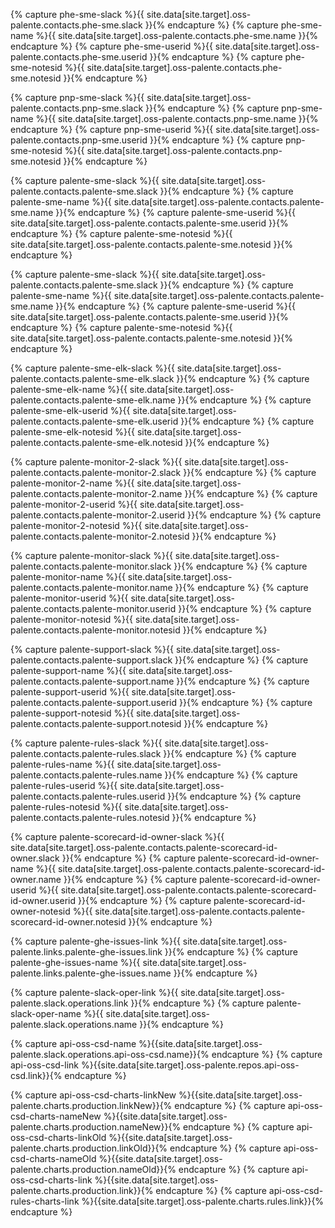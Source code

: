 {% capture phe-sme-slack %}{{ site.data[site.target].oss-palente.contacts.phe-sme.slack }}{% endcapture %}
{% capture phe-sme-name %}{{ site.data[site.target].oss-palente.contacts.phe-sme.name }}{% endcapture %}
{% capture phe-sme-userid %}{{ site.data[site.target].oss-palente.contacts.phe-sme.userid }}{% endcapture %}
{% capture phe-sme-notesid %}{{ site.data[site.target].oss-palente.contacts.phe-sme.notesid }}{% endcapture %}

{% capture pnp-sme-slack %}{{ site.data[site.target].oss-palente.contacts.pnp-sme.slack }}{% endcapture %}
{% capture pnp-sme-name %}{{ site.data[site.target].oss-palente.contacts.pnp-sme.name }}{% endcapture %}
{% capture pnp-sme-userid %}{{ site.data[site.target].oss-palente.contacts.pnp-sme.userid }}{% endcapture %}
{% capture pnp-sme-notesid %}{{ site.data[site.target].oss-palente.contacts.pnp-sme.notesid }}{% endcapture %}

{% capture palente-sme-slack %}{{ site.data[site.target].oss-palente.contacts.palente-sme.slack }}{% endcapture %}
{% capture palente-sme-name %}{{ site.data[site.target].oss-palente.contacts.palente-sme.name }}{% endcapture %}
{% capture palente-sme-userid %}{{ site.data[site.target].oss-palente.contacts.palente-sme.userid }}{% endcapture %}
{% capture palente-sme-notesid %}{{ site.data[site.target].oss-palente.contacts.palente-sme.notesid }}{% endcapture %}

{% capture palente-sme-slack %}{{ site.data[site.target].oss-palente.contacts.palente-sme.slack }}{% endcapture %}
{% capture palente-sme-name %}{{ site.data[site.target].oss-palente.contacts.palente-sme.name }}{% endcapture %}
{% capture palente-sme-userid %}{{ site.data[site.target].oss-palente.contacts.palente-sme.userid }}{% endcapture %}
{% capture palente-sme-notesid %}{{ site.data[site.target].oss-palente.contacts.palente-sme.notesid }}{% endcapture %}

{% capture palente-sme-elk-slack %}{{ site.data[site.target].oss-palente.contacts.palente-sme-elk.slack }}{% endcapture %}
{% capture palente-sme-elk-name %}{{ site.data[site.target].oss-palente.contacts.palente-sme-elk.name }}{% endcapture %}
{% capture palente-sme-elk-userid %}{{ site.data[site.target].oss-palente.contacts.palente-sme-elk.userid }}{% endcapture %}
{% capture palente-sme-elk-notesid %}{{ site.data[site.target].oss-palente.contacts.palente-sme-elk.notesid }}{% endcapture %}

{% capture palente-monitor-2-slack %}{{ site.data[site.target].oss-palente.contacts.palente-monitor-2.slack }}{% endcapture %}
{% capture palente-monitor-2-name %}{{ site.data[site.target].oss-palente.contacts.palente-monitor-2.name }}{% endcapture %}
{% capture palente-monitor-2-userid %}{{ site.data[site.target].oss-palente.contacts.palente-monitor-2.userid }}{% endcapture %}
{% capture palente-monitor-2-notesid %}{{ site.data[site.target].oss-palente.contacts.palente-monitor-2.notesid }}{% endcapture %}

{% capture palente-monitor-slack %}{{ site.data[site.target].oss-palente.contacts.palente-monitor.slack }}{% endcapture %}
{% capture palente-monitor-name %}{{ site.data[site.target].oss-palente.contacts.palente-monitor.name }}{% endcapture %}
{% capture palente-monitor-userid %}{{ site.data[site.target].oss-palente.contacts.palente-monitor.userid }}{% endcapture %}
{% capture palente-monitor-notesid %}{{ site.data[site.target].oss-palente.contacts.palente-monitor.notesid }}{% endcapture %}

{% capture palente-support-slack %}{{ site.data[site.target].oss-palente.contacts.palente-support.slack }}{% endcapture %}
{% capture palente-support-name %}{{ site.data[site.target].oss-palente.contacts.palente-support.name }}{% endcapture %}
{% capture palente-support-userid %}{{ site.data[site.target].oss-palente.contacts.palente-support.userid }}{% endcapture %}
{% capture palente-support-notesid %}{{ site.data[site.target].oss-palente.contacts.palente-support.notesid }}{% endcapture %}

{% capture palente-rules-slack %}{{ site.data[site.target].oss-palente.contacts.palente-rules.slack }}{% endcapture %}
{% capture palente-rules-name %}{{ site.data[site.target].oss-palente.contacts.palente-rules.name }}{% endcapture %}
{% capture palente-rules-userid %}{{ site.data[site.target].oss-palente.contacts.palente-rules.userid }}{% endcapture %}
{% capture palente-rules-notesid %}{{ site.data[site.target].oss-palente.contacts.palente-rules.notesid }}{% endcapture %}

{% capture palente-scorecard-id-owner-slack %}{{ site.data[site.target].oss-palente.contacts.palente-scorecard-id-owner.slack }}{% endcapture %}
{% capture palente-scorecard-id-owner-name %}{{ site.data[site.target].oss-palente.contacts.palente-scorecard-id-owner.name }}{% endcapture %}
{% capture palente-scorecard-id-owner-userid %}{{ site.data[site.target].oss-palente.contacts.palente-scorecard-id-owner.userid }}{% endcapture %}
{% capture palente-scorecard-id-owner-notesid %}{{ site.data[site.target].oss-palente.contacts.palente-scorecard-id-owner.notesid }}{% endcapture %}

{% capture palente-ghe-issues-link %}{{ site.data[site.target].oss-palente.links.palente-ghe-issues.link }}{% endcapture %}
{% capture palente-ghe-issues-name %}{{ site.data[site.target].oss-palente.links.palente-ghe-issues.name }}{% endcapture %}

{% capture palente-slack-oper-link %}{{ site.data[site.target].oss-palente.slack.operations.link }}{% endcapture %}
{% capture palente-slack-oper-name %}{{ site.data[site.target].oss-palente.slack.operations.name }}{% endcapture %}

{% capture api-oss-csd-name %}{{site.data[site.target].oss-palente.slack.operations.api-oss-csd.name}}{% endcapture %}
{% capture api-oss-csd-link %}{{site.data[site.target].oss-palente.repos.api-oss-csd.link}}{% endcapture %}


{% capture api-oss-csd-charts-linkNew %}{{site.data[site.target].oss-palente.charts.production.linkNew}}{% endcapture %}
{% capture api-oss-csd-charts-nameNew %}{{site.data[site.target].oss-palente.charts.production.nameNew}}{% endcapture %}
{% capture api-oss-csd-charts-linkOld %}{{site.data[site.target].oss-palente.charts.production.linkOld}}{% endcapture %}
{% capture api-oss-csd-charts-nameOld %}{{site.data[site.target].oss-palente.charts.production.nameOld}}{% endcapture %}
{% capture api-oss-csd-charts-link %}{{site.data[site.target].oss-palente.charts.production.link}}{% endcapture %}
{% capture api-oss-csd-rules-charts-link %}{{site.data[site.target].oss-palente.charts.rules.link}}{% endcapture %}
